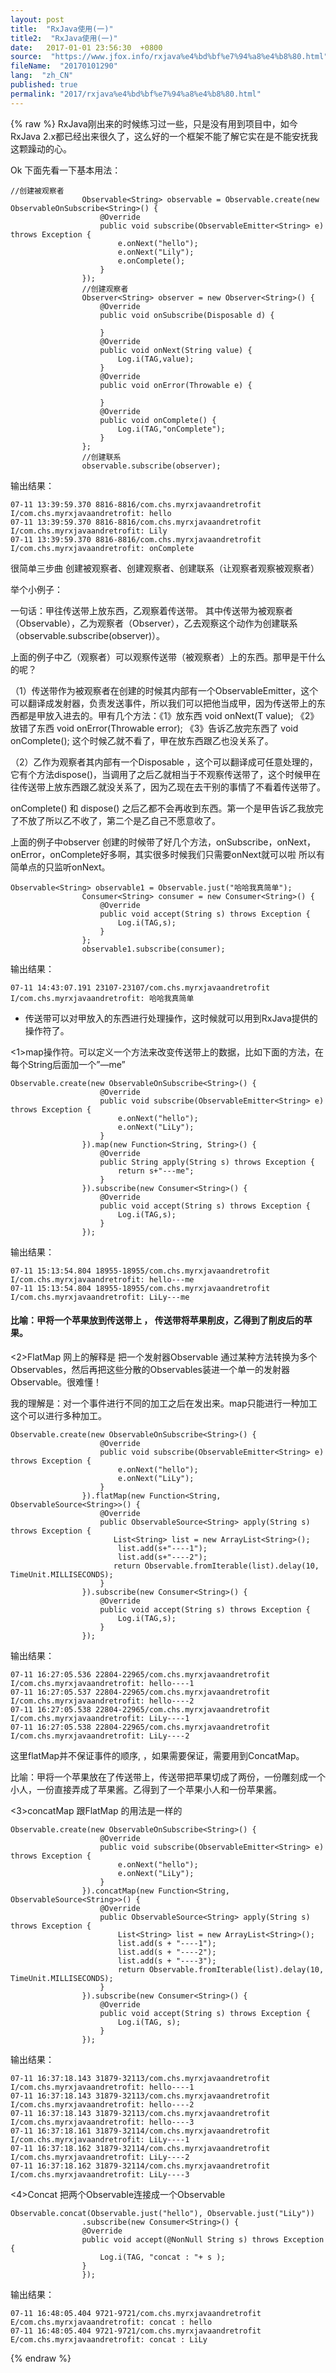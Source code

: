 ```yaml
---
layout: post
title:  "RxJava使用(一)"
title2:  "RxJava使用(一)"
date:   2017-01-01 23:56:30  +0800
source:  "https://www.jfox.info/rxjava%e4%bd%bf%e7%94%a8%e4%b8%80.html"
fileName:  "20170101290"
lang:  "zh_CN"
published: true
permalink: "2017/rxjava%e4%bd%bf%e7%94%a8%e4%b8%80.html"
---
```

{% raw %}
RxJava刚出来的时候练习过一些，只是没有用到项目中，如今RxJava 2.x都已经出来很久了，这么好的一个框架不能了解它实在是不能安抚我这颗躁动的心。

Ok 下面先看一下基本用法：

    //创建被观察者
                    Observable<String> observable = Observable.create(new ObservableOnSubscribe<String>() {
                        @Override
                        public void subscribe(ObservableEmitter<String> e) throws Exception {
                            e.onNext("hello");
                            e.onNext("Lily");
                            e.onComplete();
                        }
                    });
                    //创建观察者
                    Observer<String> observer = new Observer<String>() {
                        @Override
                        public void onSubscribe(Disposable d) {
    
                        }
                        @Override
                        public void onNext(String value) {
                            Log.i(TAG,value);
                        }
                        @Override
                        public void onError(Throwable e) {
    
                        }
                        @Override
                        public void onComplete() {
                            Log.i(TAG,"onComplete");
                        }
                    };
                    //创建联系
                    observable.subscribe(observer);

输出结果：

    07-11 13:39:59.370 8816-8816/com.chs.myrxjavaandretrofit I/com.chs.myrxjavaandretrofit: hello
    07-11 13:39:59.370 8816-8816/com.chs.myrxjavaandretrofit I/com.chs.myrxjavaandretrofit: Lily
    07-11 13:39:59.370 8816-8816/com.chs.myrxjavaandretrofit I/com.chs.myrxjavaandretrofit: onComplete

很简单三步曲 创建被观察者、创建观察者、创建联系（让观察者观察被观察者）

举个小例子：

一句话：甲往传送带上放东西，乙观察着传送带。 其中传送带为被观察者（Observable），乙为观察者（Observer），乙去观察这个动作为创建联系（observable.subscribe(observer)）。

上面的例子中乙（观察者）可以观察传送带（被观察者）上的东西。那甲是干什么的呢？

（1）传送带作为被观察者在创建的时候其内部有一个ObservableEmitter，这个可以翻译成发射器，负责发送事件，所以我们可以把他当成甲，因为传送带上的东西都是甲放入进去的。甲有几个方法：《1》放东西 void onNext(T value); 《2》放错了东西 void onError(Throwable error); 《3》告诉乙放完东西了 void onComplete(); 这个时候乙就不看了，甲在放东西跟乙也没关系了。

（2）乙作为观察者其内部有一个Disposable ，这个可以翻译成可任意处理的，它有个方法dispose()，当调用了之后乙就相当于不观察传送带了，这个时候甲在往传送带上放东西跟乙就没关系了，因为乙现在去干别的事情了不看着传送带了。

onComplete() 和 dispose() 之后乙都不会再收到东西。第一个是甲告诉乙我放完了不放了所以乙不收了，第二个是乙自己不愿意收了。

上面的例子中observer 创建的时候带了好几个方法，onSubscribe，onNext，onError，onComplete好多啊，其实很多时候我们只需要onNext就可以啦 所以有简单点的只监听onNext。

    Observable<String> observable1 = Observable.just("哈哈我真简单");
                    Consumer<String> consumer = new Consumer<String>() {
                        @Override
                        public void accept(String s) throws Exception {
                            Log.i(TAG,s);
                        }
                    };
                    observable1.subscribe(consumer);

输出结果：

    07-11 14:43:07.191 23107-23107/com.chs.myrxjavaandretrofit I/com.chs.myrxjavaandretrofit: 哈哈我真简单

- 传送带可以对甲放入的东西进行处理操作，这时候就可以用到RxJava提供的操作符了。

<1>map操作符。可以定义一个方法来改变传送带上的数据，比如下面的方法，在每个String后面加一个”—me”

    Observable.create(new ObservableOnSubscribe<String>() {
                        @Override
                        public void subscribe(ObservableEmitter<String> e) throws Exception {
                            e.onNext("hello");
                            e.onNext("LiLy");
                        }
                    }).map(new Function<String, String>() {
                        @Override
                        public String apply(String s) throws Exception {
                            return s+"---me";
                        }
                    }).subscribe(new Consumer<String>() {
                        @Override
                        public void accept(String s) throws Exception {
                            Log.i(TAG,s);
                        }
                    });

输出结果：

    07-11 15:13:54.804 18955-18955/com.chs.myrxjavaandretrofit I/com.chs.myrxjavaandretrofit: hello---me
    07-11 15:13:54.804 18955-18955/com.chs.myrxjavaandretrofit I/com.chs.myrxjavaandretrofit: LiLy---me

#### 比喻：甲将一个苹果放到传送带上 ， 传送带将苹果削皮，乙得到了削皮后的苹果。

<2>FlatMap 网上的解释是 把一个发射器Observable 通过某种方法转换为多个Observables，然后再把这些分散的Observables装进一个单一的发射器Observable。很难懂！

我的理解是：对一个事件进行不同的加工之后在发出来。map只能进行一种加工 这个可以进行多种加工。

    Observable.create(new ObservableOnSubscribe<String>() {
                        @Override
                        public void subscribe(ObservableEmitter<String> e) throws Exception {
                            e.onNext("hello");
                            e.onNext("LiLy");
                        }
                    }).flatMap(new Function<String, ObservableSource<String>>() {
                        @Override
                        public ObservableSource<String> apply(String s) throws Exception {
                           List<String> list = new ArrayList<String>();
                            list.add(s+"----1");
                            list.add(s+"----2");
                           return Observable.fromIterable(list).delay(10, TimeUnit.MILLISECONDS);
                        }
                    }).subscribe(new Consumer<String>() {
                        @Override
                        public void accept(String s) throws Exception {
                            Log.i(TAG,s);
                        }
                    });

输出结果：

    07-11 16:27:05.536 22804-22965/com.chs.myrxjavaandretrofit I/com.chs.myrxjavaandretrofit: hello----1
    07-11 16:27:05.537 22804-22965/com.chs.myrxjavaandretrofit I/com.chs.myrxjavaandretrofit: hello----2
    07-11 16:27:05.538 22804-22965/com.chs.myrxjavaandretrofit I/com.chs.myrxjavaandretrofit: LiLy----1
    07-11 16:27:05.538 22804-22965/com.chs.myrxjavaandretrofit I/com.chs.myrxjavaandretrofit: LiLy----2

这里flatMap并不保证事件的顺序, ，如果需要保证，需要用到ConcatMap。

比喻：甲将一个苹果放在了传送带上，传送带把苹果切成了两份，一份雕刻成一个小人，一份直接弄成了苹果酱。乙得到了一个苹果小人和一份苹果酱。

<3>concatMap 跟FlatMap 的用法是一样的

    Observable.create(new ObservableOnSubscribe<String>() {
                        @Override
                        public void subscribe(ObservableEmitter<String> e) throws Exception {
                            e.onNext("hello");
                            e.onNext("LiLy");
                        }
                    }).concatMap(new Function<String, ObservableSource<String>>() {
                        @Override
                        public ObservableSource<String> apply(String s) throws Exception {
                            List<String> list = new ArrayList<String>();
                            list.add(s + "----1");
                            list.add(s + "----2");
                            list.add(s + "----3");
                            return Observable.fromIterable(list).delay(10, TimeUnit.MILLISECONDS);
                        }
                    }).subscribe(new Consumer<String>() {
                        @Override
                        public void accept(String s) throws Exception {
                            Log.i(TAG, s);
                        }
                    });

输出结果：

    07-11 16:37:18.143 31879-32113/com.chs.myrxjavaandretrofit I/com.chs.myrxjavaandretrofit: hello----1
    07-11 16:37:18.143 31879-32113/com.chs.myrxjavaandretrofit I/com.chs.myrxjavaandretrofit: hello----2
    07-11 16:37:18.143 31879-32113/com.chs.myrxjavaandretrofit I/com.chs.myrxjavaandretrofit: hello----3
    07-11 16:37:18.161 31879-32114/com.chs.myrxjavaandretrofit I/com.chs.myrxjavaandretrofit: LiLy----1
    07-11 16:37:18.162 31879-32114/com.chs.myrxjavaandretrofit I/com.chs.myrxjavaandretrofit: LiLy----2
    07-11 16:37:18.162 31879-32114/com.chs.myrxjavaandretrofit I/com.chs.myrxjavaandretrofit: LiLy----3

<4>Concat 把两个Observable连接成一个Observable

    Observable.concat(Observable.just("hello"), Observable.just("LiLy"))
                    .subscribe(new Consumer<String>() {
                    @Override
                    public void accept(@NonNull String s) throws Exception {
                        Log.i(TAG, "concat : "+ s );
                    }
                    });

输出结果：

    07-11 16:48:05.404 9721-9721/com.chs.myrxjavaandretrofit E/com.chs.myrxjavaandretrofit: concat : hello
    07-11 16:48:05.404 9721-9721/com.chs.myrxjavaandretrofit E/com.chs.myrxjavaandretrofit: concat : LiLy
{% endraw %}